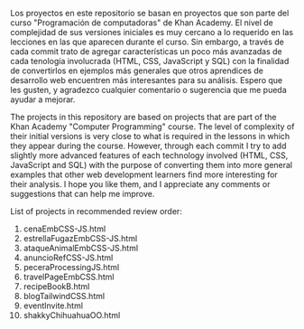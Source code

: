 Los proyectos en este repositorio se basan en proyectos que son parte del curso "Programación de computadoras" de Khan Academy.
El nivel de complejidad de sus versiones iniciales es muy cercano a lo requerido en las lecciones en las que aparecen durante el curso. Sin embargo, a través de cada commit trato de agregar características un poco más avanzadas de cada tenología involucrada (HTML, CSS, JavaScript y SQL) con la finalidad de convertirlos en ejemplos más generales que otros aprendices de desarrollo web encuentren más interesantes para su análisis.
Espero que les gusten, y agradezco cualquier comentario o sugerencia que me pueda ayudar a mejorar.

The projects in this repository are based on projects that are part of the Khan Academy "Computer Programming" course.
The level of complexity of their initial versions is very close to what is required in the lessons in which they appear during the course. However, through each commit I try to add slightly more advanced features of each technology involved (HTML, CSS, JavaScript and SQL) with the purpose of converting them into more general examples that other web development learners find more interesting for their analysis.
I hope you like them, and I appreciate any comments or suggestions that can help me improve.

List of projects in recommended review order:

 1) cenaEmbCSS-JS.html
 2) estrellaFugazEmbCSS-JS.html
 3) ataqueAnimalEmbCSS-JS.html
 4) anuncioRefCSS-JS.html
 5) peceraProcessingJS.html
 6) travelPageEmbCSS.html
 7) recipeBookB.html
 8) blogTailwindCSS.html
 9) eventInvite.html
10) shakkyChihuahuaOO.html